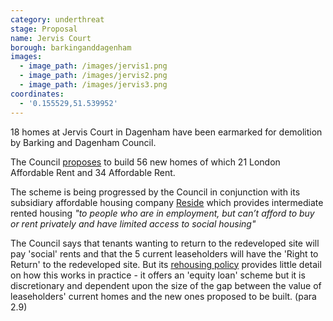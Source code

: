 ```yaml
---
category: underthreat
stage: Proposal 
name: Jervis Court 
borough: barkinganddagenham
images:
  - image_path: /images/jervis1.png
  - image_path: /images/jervis2.png
  - image_path: /images/jervis3.png
coordinates:
  - '0.155529,51.539952'
---
```

18 homes at Jervis Court in Dagenham have been earmarked for demolition by Barking and Dagenham Council.

The Council [proposes](https://modgov.lbbd.gov.uk/internet/documents/s130291/Rectory%20Road%20Redevelopment%20Report.pdf) to build 56 new homes of which 21 London Affordable Rent and 34 Affordable Rent.

The scheme is being progressed by the Council in conjunction with its subsidiary affordable housing company [Reside](https://www.lbbd.gov.uk/affordable-rents-reside-housing) which provides intermediate rented housing _"to people who are in employment, but can’t afford to buy or rent privately and have limited access to social housing"_

The Council says that tenants wanting to return to the redeveloped site will pay 'social' rents and that the 5 current leaseholders will have the 'Right to Return' to the redeveloped site. But its [rehousing policy](https://modgov.lbbd.gov.uk/Internet/documents/s131918/Estate%20Renewal%20Report.pdf) provides little detail on how this works in practice - it offers an 'equity loan' scheme but it is discretionary and dependent upon the size of the gap between the value of leaseholders' current homes and the new ones proposed to be built. (para 2.9) 
